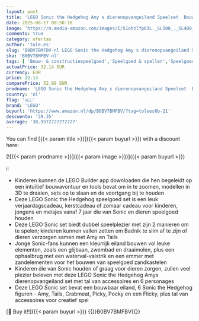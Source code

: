 ```yaml
---
layout: post
title: 'LEGO Sonic the Hedgehog Amy s dierenopvangeiland Speelset  Bouwbaar Dieren Speelgoed voor Kinderen met 6 Personages  Incl. Amy en Tails  Cadeau voor Jongens  Meisjes en Gamers vanaf 7 Jaar 76992'
date: 2025-06-17 08:50:18
image: 'https://m.media-amazon.com/images/I/51ohzlYp63L._SL500_._SL400_.jpg'
comments: true
category: ofertas
author: 'tole.es'
slug: 'B0BV7BMFBV-nl LEGO Sonic the Hedgehog Amy s dierenopvangeiland Speelset...'
sku: 'B0BV7BMFBV-nl'
tags: [ 'Bouw- & constructiespeelgoed','Speelgoed & spellen','Speelgoedbouwsets','lego','🇳🇱', ]
actualPrice: 32.14 EUR
currency: EUR
price: 32.14
comparePrice: 52.99 EUR
prodname: 'LEGO Sonic the Hedgehog Amy s dierenopvangeiland Speelset  Bouwbaar Dieren Speelgoed voor Kinderen met 6 Personages  Incl. Amy en Tails  Cadeau voor Jongens  Meisjes en Gamers vanaf 7 Jaar 76992'
country: 'nl'
flag: '🇳🇱'
brand: 'LEGO'
buyurl: 'https://www.amazon.nl/dp/B0BV7BMFBV/?tag=tolees0b-21'
descuento: '39.35'
average: '38.9572727272727'
---
```


You can find [{{< param title >}}]({{< param buyurl >}}) with a discount here:

[![{{< param prodname >}}]({{< param image >}})]({{< param buyurl >}})

ℹ️:

- Kinderen kunnen de LEGO Builder app downloaden die hen begeleidt op een intuïtief bouwavontuur en tools bevat om in te zoomen, modellen in 3D te draaien, sets op te slaan en de voortgang bij te houden
- Deze LEGO Sonic the Hedgehog speelgoed set is een leuk verjaardagscadeau, kerstcadeau of zomaar cadeau voor kinderen, jongens en meisjes vanaf 7 jaar die van Sonic en dieren speelgoed houden
- Deze LEGO Sonic set biedt dubbel speelplezier met zijn 2 manieren om te spelen; kinderen kunnen vallen zetten om Badnik te slim af te zijn of dieren verzorgen samen met Amy en Tails
- Jonge Sonic-fans kunnen een kleurrijk eiland bouwen vol leuke elementen, zoals een glijbaan, zwembad en draaimolen, plus een ophaalbrug met een waterval-valstrik en een emmer met zandelementen voor het bouwen van speelgoed zandkastelen
- Kinderen die van Sonic houden of graag voor dieren zorgen, zullen veel plezier beleven met deze LEGO Sonic the Hedgehog Amys dierenopvangeiland set met tal van accessoires en 6 personages
- Deze LEGO Sonic set bevat een bouwbaar eiland, 6 Sonic the Hedgehog figuren - Amy, Tails, Crabmeat, Picky, Pocky en een Flicky, plus tal van accessoires voor creatief spel

[🛒 Buy it!!]({{< param buyurl >}})
{{<world>}}B0BV7BMFBV{{</world>}}
